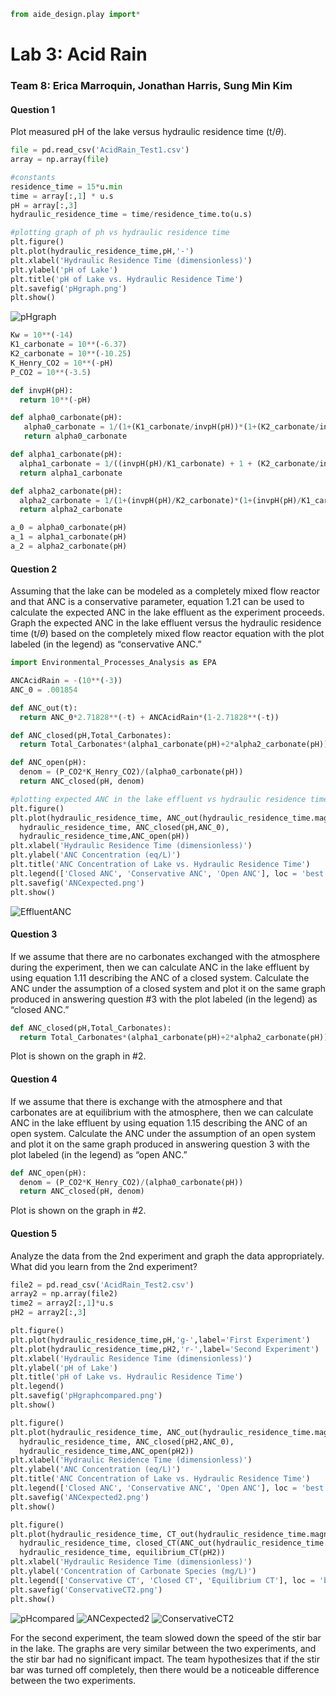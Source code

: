 ```python
from aide_design.play import*
```

# Lab 3: Acid Rain
### Team 8: Erica Marroquin, Jonathan Harris, Sung Min Kim

#### Question 1
Plot measured pH of the lake versus hydraulic residence time (t/$\theta$).

```python
file = pd.read_csv('AcidRain_Test1.csv')
array = np.array(file)

#constants
residence_time = 15*u.min
time = array[:,1] * u.s
pH = array[:,3]
hydraulic_residence_time = time/residence_time.to(u.s)

#plotting graph of ph vs hydraulic residence time
plt.figure()
plt.plot(hydraulic_residence_time,pH,'-')
plt.xlabel('Hydraulic Residence Time (dimensionless)')
plt.ylabel('pH of Lake')
plt.title('pH of Lake vs. Hydraulic Residence Time')
plt.savefig('pHgraph.png')
plt.show()
```

![pHgraph](https://github.com/jdh345/CEE4530/blob/master/AcidRain/pHgraph.png?raw=true)


```python
Kw = 10**(-14)
K1_carbonate = 10**(-6.37)
K2_carbonate = 10**(-10.25)
K_Henry_CO2 = 10**(-pH)
P_CO2 = 10**(-3.5)

def invpH(pH):
  return 10**(-pH)

def alpha0_carbonate(pH):
   alpha0_carbonate = 1/(1+(K1_carbonate/invpH(pH))*(1+(K2_carbonate/invpH(pH))))
   return alpha0_carbonate

def alpha1_carbonate(pH):
  alpha1_carbonate = 1/((invpH(pH)/K1_carbonate) + 1 + (K2_carbonate/invpH(pH)))
  return alpha1_carbonate

def alpha2_carbonate(pH):
  alpha2_carbonate = 1/(1+(invpH(pH)/K2_carbonate)*(1+(invpH(pH)/K1_carbonate)))
  return alpha2_carbonate

a_0 = alpha0_carbonate(pH)
a_1 = alpha1_carbonate(pH)
a_2 = alpha2_carbonate(pH)
```
#### Question 2
Assuming that the lake can be modeled as a completely mixed flow reactor and that ANC is a conservative parameter, equation 1.21 can be used to calculate the expected ANC in the lake effluent as the experiment proceeds. Graph the expected ANC in the lake effluent versus the hydraulic residence time (t/$\theta$) based on the completely mixed flow reactor equation with the plot labeled (in the legend) as “conservative ANC.”

```python
import Environmental_Processes_Analysis as EPA

ANCAcidRain = -(10**(-3))
ANC_0 = .001854

def ANC_out(t):
  return ANC_0*2.71828**(-t) + ANCAcidRain*(1-2.71828**(-t))

def ANC_closed(pH,Total_Carbonates):
  return Total_Carbonates*(alpha1_carbonate(pH)+2*alpha2_carbonate(pH)) + (Kw/invpH(pH)) - invpH(pH)

def ANC_open(pH):
  denom = (P_CO2*K_Henry_CO2)/(alpha0_carbonate(pH))
  return ANC_closed(pH, denom)

#plotting expected ANC in the lake effluent vs hydraulic residence time
plt.figure()
plt.plot(hydraulic_residence_time, ANC_out(hydraulic_residence_time.magnitude),
  hydraulic_residence_time, ANC_closed(pH,ANC_0),
  hydraulic_residence_time,ANC_open(pH))
plt.xlabel('Hydraulic Residence Time (dimensionless)')
plt.ylabel('ANC Concentration (eq/L)')
plt.title('ANC Concentration of Lake vs. Hydraulic Residence Time')
plt.legend(['Closed ANC', 'Conservative ANC', 'Open ANC'], loc = 'best')
plt.savefig('ANCexpected.png')
plt.show()
```
![EffluentANC](https://github.com/jdh345/CEE4530/blob/master/AcidRain/ANCexpected.png?raw=true)

#### Question 3
If we assume that there are no carbonates exchanged with the atmosphere during the experiment, then we can calculate ANC in the lake effluent by using equation 1.11 describing the ANC of a closed system. Calculate the ANC under the assumption of a closed system and plot it on the same graph produced in answering question #3 with the plot labeled (in the legend) as “closed ANC.”

```python
def ANC_closed(pH,Total_Carbonates):
  return Total_Carbonates*(alpha1_carbonate(pH)+2*alpha2_carbonate(pH)) + (Kw/invpH(pH)) - invpH(pH)
```
Plot is shown on the graph in #2.

#### Question 4
If we assume that there is exchange with the atmosphere and that carbonates are at equilibrium with the atmosphere, then we can calculate ANC in the lake effluent by using equation 1.15 describing the ANC of an open system. Calculate the ANC under the assumption of an open system and plot it on the same graph produced in answering question 3 with the plot labeled (in the legend) as “open ANC.”

```python
def ANC_open(pH):
  denom = (P_CO2*K_Henry_CO2)/(alpha0_carbonate(pH))
  return ANC_closed(pH, denom)
```
Plot is shown on the graph in #2.


#### Question 5
Analyze the data from the 2nd experiment and graph the data appropriately. What did you learn from the 2nd experiment?

```python
file2 = pd.read_csv('AcidRain_Test2.csv')
array2 = np.array(file2)
time2 = array2[:,1]*u.s
pH2 = array2[:,3]

plt.figure()
plt.plot(hydraulic_residence_time,pH,'g-',label='First Experiment')
plt.plot(hydraulic_residence_time,pH2,'r-',label='Second Experiment')
plt.xlabel('Hydraulic Residence Time (dimensionless)')
plt.ylabel('pH of Lake')
plt.title('pH of Lake vs. Hydraulic Residence Time')
plt.legend()
plt.savefig('pHgraphcompared.png')
plt.show()

plt.figure()
plt.plot(hydraulic_residence_time, ANC_out(hydraulic_residence_time.magnitude),
  hydraulic_residence_time, ANC_closed(pH2,ANC_0),
  hydraulic_residence_time,ANC_open(pH2))
plt.xlabel('Hydraulic Residence Time (dimensionless)')
plt.ylabel('ANC Concentration (eq/L)')
plt.title('ANC Concentration of Lake vs. Hydraulic Residence Time')
plt.legend(['Closed ANC', 'Conservative ANC', 'Open ANC'], loc = 'best')
plt.savefig('ANCexpected2.png')
plt.show()

plt.figure()
plt.plot(hydraulic_residence_time, CT_out(hydraulic_residence_time.magnitude),
  hydraulic_residence_time, closed_CT(ANC_out(hydraulic_residence_time.magnitude),pH2),
  hydraulic_residence_time, equilibrium_CT(pH2))
plt.xlabel('Hydraulic Residence Time (dimensionless)')
plt.ylabel('Concentration of Carbonate Species (mg/L)')
plt.legend(['Conservative CT', 'Closed CT', 'Equilibrium CT'], loc = 'best')
plt.savefig('ConservativeCT2.png')
plt.show()
```

![pHcompared](https://github.com/jdh345/CEE4530/blob/master/AcidRain/pHgraphcompared.png?raw=true)
![ANCexpected2](https://github.com/jdh345/CEE4530/blob/master/AcidRain/ANCexpected2.png?raw=true)
![ConservativeCT2](https://github.com/jdh345/CEE4530/blob/master/AcidRain/ConservativeCT2.png?raw=true)

For the second experiment, the team slowed down the speed of the stir bar in the lake. The graphs are very similar between the two experiments, and the stir bar had no significant impact. The team hypothesizes that if the stir bar was turned off completely, then there would be a noticeable difference between the two experiments.
